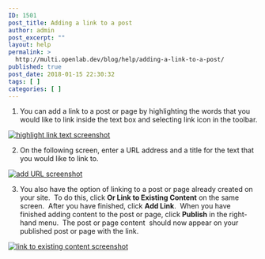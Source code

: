 ```yaml
---
ID: 1501
post_title: Adding a link to a post
author: admin
post_excerpt: ""
layout: help
permalink: >
  http://multi.openlab.dev/blog/help/adding-a-link-to-a-post/
published: true
post_date: 2018-01-15 22:30:32
tags: [ ]
categories: [ ]
---
```

1. You can add a link to a post or page by highlighting the words that you would like to link inside the text box and selecting link icon in the toolbar.

<a href="https://multi.openlab.dev/wp-content/uploads/2012/08/Adding_Links3.png"><img class="alignnone wp-image-3121 size-full" src="https://openlab.citytech.cuny.edu/wp-content/uploads/2012/08/Adding_Links3.png" sizes="(max-width: 660px) 100vw, 660px" srcset="https://openlab.citytech.cuny.edu/wp-content/uploads/2012/08/Adding_Links3.png 660w, https://openlab.citytech.cuny.edu/wp-content/uploads/2012/08/Adding_Links3-300x125.png 300w" alt="highlight link text screenshot" /></a>

2. On the following screen, enter a URL address and a title for the text that you would like to link to.

<a href="https://multi.openlab.dev/wp-content/uploads/2012/08/Adding_Links4.png"><img class="alignnone wp-image-3122 size-full" src="https://openlab.citytech.cuny.edu/wp-content/uploads/2012/08/Adding_Links4.png" sizes="(max-width: 660px) 100vw, 660px" srcset="https://openlab.citytech.cuny.edu/wp-content/uploads/2012/08/Adding_Links4.png 660w, https://openlab.citytech.cuny.edu/wp-content/uploads/2012/08/Adding_Links4-300x171.png 300w" alt="add URL screenshot" /></a>

3. You also have the option of linking to a post or page already created on your site.  To do this, click <strong>Or Link to Existing Content</strong> on the same screen.  After you have finished, click <strong>Add Link</strong>.  When you have finished adding content to the post or page, click <strong>Publish</strong> in the right-hand menu.  The post or page content  should now appear on your published post or page with the link.

<a href="https://multi.openlab.dev/wp-content/uploads/2012/08/Adding_Links5.png"><img class="alignnone wp-image-3123 size-full" src="https://openlab.citytech.cuny.edu/wp-content/uploads/2012/08/Adding_Links5.png" sizes="(max-width: 660px) 100vw, 660px" srcset="https://openlab.citytech.cuny.edu/wp-content/uploads/2012/08/Adding_Links5.png 660w, https://openlab.citytech.cuny.edu/wp-content/uploads/2012/08/Adding_Links5-300x260.png 300w" alt="link to existing content screenshot" /></a>